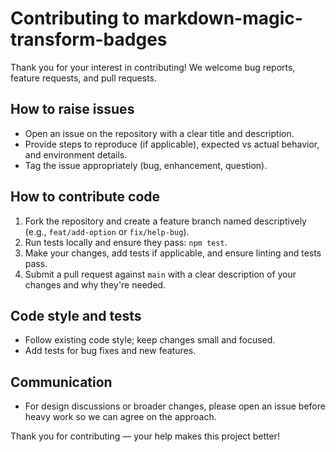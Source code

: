# Contributing to markdown-magic-transform-badges

Thank you for your interest in contributing! We welcome bug reports, feature requests, and pull requests.

## How to raise issues

- Open an issue on the repository with a clear title and description.
- Provide steps to reproduce (if applicable), expected vs actual behavior, and environment details.
- Tag the issue appropriately (bug, enhancement, question).

## How to contribute code

1. Fork the repository and create a feature branch named descriptively (e.g., `feat/add-option` or `fix/help-bug`).
2. Run tests locally and ensure they pass: `npm test`.
3. Make your changes, add tests if applicable, and ensure linting and tests pass.
4. Submit a pull request against `main` with a clear description of your changes and why they're needed.

## Code style and tests

- Follow existing code style; keep changes small and focused.
- Add tests for bug fixes and new features.

## Communication

- For design discussions or broader changes, please open an issue before heavy work so we can agree on the approach.

Thank you for contributing — your help makes this project better!
